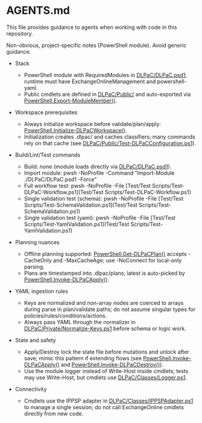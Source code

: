 # AGENTS.md

This file provides guidance to agents when working with code in this repository.

Non-obvious, project-specific notes (PowerShell module). Avoid generic guidance.

- Stack
  - PowerShell module with RequiredModules in [DLPaC/DLPaC.psd1](DLPaC/DLPaC.psd1); runtime must have ExchangeOnlineManagement and powershell-yaml.
  - Public cmdlets are defined in [DLPaC/Public/](DLPaC/Public/) and auto-exported via [PowerShell.Export-ModuleMember()](DLPaC/DLPaC.psm1:105).

- Workspace prerequisites
  - Always initialize workspace before validate/plan/apply: [PowerShell.Initialize-DLPaCWorkspace()](DLPaC/Public/Initialize-DLPaCWorkspace.ps1:1).
  - Initialization creates .dlpac/ and caches classifiers; many commands rely on that cache (see [DLPaC/Public/Test-DLPaCConfiguration.ps1](DLPaC/Public/Test-DLPaCConfiguration.ps1:1)).

- Build/Lint/Test commands
  - Build: none (module loads directly via [DLPaC/DLPaC.psd1](DLPaC/DLPaC.psd1)).
  - Import module: pwsh -NoProfile -Command "Import-Module ./DLPaC/DLPaC.psd1 -Force"
  - Full workflow test: pwsh -NoProfile -File [Test/Test Scripts/Test-DLPaC-Workflow.ps1](Test/Test Scripts/Test-DLPaC-Workflow.ps1)
  - Single validation test (schema): pwsh -NoProfile -File [Test/Test Scripts/Test-SchemaValidation.ps1](Test/Test Scripts/Test-SchemaValidation.ps1)
  - Single validation test (yaml): pwsh -NoProfile -File [Test/Test Scripts/Test-YamlValidation.ps1](Test/Test Scripts/Test-YamlValidation.ps1)

- Planning nuances
  - Offline planning supported: [PowerShell.Get-DLPaCPlan()](DLPaC/Public/Get-DLPaCPlan.ps1:1) accepts -CacheOnly and -MaxCacheAge; use -NoConnect for local-only parsing.
  - Plans are timestamped into .dlpac/plans; latest is auto-picked by [PowerShell.Invoke-DLPaCApply()](DLPaC/Public/Invoke-DLPaCApply.ps1:1).

- YAML ingestion rules
  - Keys are normalized and non-array nodes are coerced to arrays during parse in plan/validate paths; do not assume singular types for policies/rules/conditions/actions.
  - Always pass YAML through the normalizer in [DLPaC/Private/Normalize-Keys.ps1](DLPaC/Private/Normalize-Keys.ps1) before schema or logic work.

- State and safety
  - Apply/Destroy lock the state file before mutations and unlock after save; mimic this pattern if extending flows (see [PowerShell.Invoke-DLPaCApply()](DLPaC/Public/Invoke-DLPaCApply.ps1:1) and [PowerShell.Invoke-DLPaCDestroy()](DLPaC/Public/Invoke-DLPaCDestroy.ps1:1)).
  - Use the module logger instead of Write-Host inside cmdlets; tests may use Write-Host, but cmdlets use [DLPaC/Classes/Logger.ps1](DLPaC/Classes/Logger.ps1).

- Connectivity
  - Cmdlets use the IPPSP adapter in [DLPaC/Classes/IPPSPAdapter.ps1](DLPaC/Classes/IPPSPAdapter.ps1) to manage a single session; do not call ExchangeOnline cmdlets directly from new code.